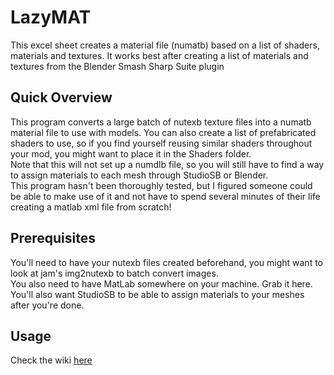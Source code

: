 # LazyMAT

This excel sheet creates a material file (numatb) based on a list of shaders, materials and textures. It works best after creating a list of materials and textures from the Blender Smash Sharp Suite plugin

## Quick Overview

This program converts a large batch of nutexb texture files into a numatb material file to use with models. You can also create a list of prefabricated shaders to use, so if you find yourself reusing similar shaders throughout your mod, you might want to place it in the Shaders folder.  
Note that this will not set up a numdlb file, so you will still have to find a way to assign materials to each mesh through StudioSB or Blender.  
This program hasn't been thoroughly tested, but I figured someone could be able to make use of it and not have to spend several minutes of their life creating a matlab xml file from scratch!

## Prerequisites

You'll need to have your nutexb files created beforehand, you might want to look at jam's img2nutexb to batch convert images.  
You also need to have MatLab somewhere on your machine. Grab it here.  
You'll also want StudioSB to be able to assign materials to your meshes after you're done.

## Usage

Check the wiki [here](https://github.com/CSharpM7/SharpSmashSuite/wiki/LazyMat)
